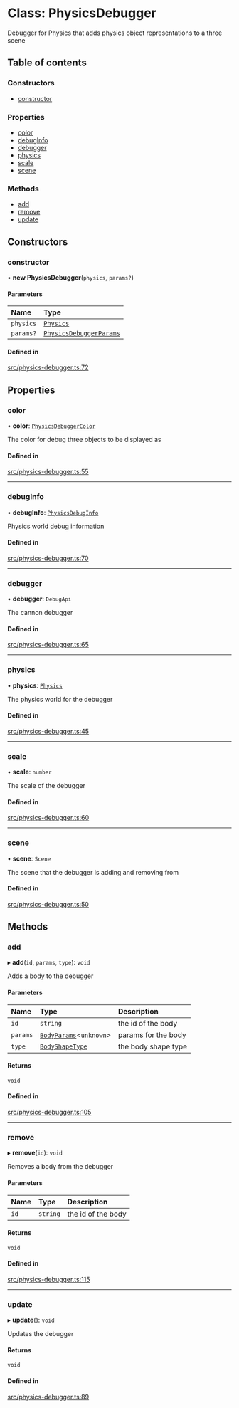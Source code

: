 # Class: PhysicsDebugger

Debugger for Physics that adds physics object representations to a three scene

## Table of contents

### Constructors

- [constructor](PhysicsDebugger.md#constructor)

### Properties

- [color](PhysicsDebugger.md#color)
- [debugInfo](PhysicsDebugger.md#debuginfo)
- [debugger](PhysicsDebugger.md#debugger)
- [physics](PhysicsDebugger.md#physics)
- [scale](PhysicsDebugger.md#scale)
- [scene](PhysicsDebugger.md#scene)

### Methods

- [add](PhysicsDebugger.md#add)
- [remove](PhysicsDebugger.md#remove)
- [update](PhysicsDebugger.md#update)

## Constructors

### constructor

• **new PhysicsDebugger**(`physics`, `params?`)

#### Parameters

| Name | Type |
| :------ | :------ |
| `physics` | [`Physics`](Physics.md) |
| `params?` | [`PhysicsDebuggerParams`](../interfaces/PhysicsDebuggerParams.md) |

#### Defined in

[src/physics-debugger.ts:72](https://gitlab.com/rapidajs/rapida/-/blob/67ba736/packages/rapida-physics/src/physics-debugger.ts#L72)

## Properties

### color

• **color**: [`PhysicsDebuggerColor`](../modules.md#physicsdebuggercolor)

The color for debug three objects to be displayed as

#### Defined in

[src/physics-debugger.ts:55](https://gitlab.com/rapidajs/rapida/-/blob/67ba736/packages/rapida-physics/src/physics-debugger.ts#L55)

___

### debugInfo

• **debugInfo**: [`PhysicsDebugInfo`](../modules.md#physicsdebuginfo)

Physics world debug information

#### Defined in

[src/physics-debugger.ts:70](https://gitlab.com/rapidajs/rapida/-/blob/67ba736/packages/rapida-physics/src/physics-debugger.ts#L70)

___

### debugger

• **debugger**: `DebugApi`

The cannon debugger

#### Defined in

[src/physics-debugger.ts:65](https://gitlab.com/rapidajs/rapida/-/blob/67ba736/packages/rapida-physics/src/physics-debugger.ts#L65)

___

### physics

• **physics**: [`Physics`](Physics.md)

The physics world for the debugger

#### Defined in

[src/physics-debugger.ts:45](https://gitlab.com/rapidajs/rapida/-/blob/67ba736/packages/rapida-physics/src/physics-debugger.ts#L45)

___

### scale

• **scale**: `number`

The scale of the debugger

#### Defined in

[src/physics-debugger.ts:60](https://gitlab.com/rapidajs/rapida/-/blob/67ba736/packages/rapida-physics/src/physics-debugger.ts#L60)

___

### scene

• **scene**: `Scene`

The scene that the debugger is adding and removing from

#### Defined in

[src/physics-debugger.ts:50](https://gitlab.com/rapidajs/rapida/-/blob/67ba736/packages/rapida-physics/src/physics-debugger.ts#L50)

## Methods

### add

▸ **add**(`id`, `params`, `type`): `void`

Adds a body to the debugger

#### Parameters

| Name | Type | Description |
| :------ | :------ | :------ |
| `id` | `string` | the id of the body |
| `params` | [`BodyParams`](../modules.md#bodyparams)<`unknown`\> | params for the body |
| `type` | [`BodyShapeType`](../modules.md#bodyshapetype) | the body shape type |

#### Returns

`void`

#### Defined in

[src/physics-debugger.ts:105](https://gitlab.com/rapidajs/rapida/-/blob/67ba736/packages/rapida-physics/src/physics-debugger.ts#L105)

___

### remove

▸ **remove**(`id`): `void`

Removes a body from the debugger

#### Parameters

| Name | Type | Description |
| :------ | :------ | :------ |
| `id` | `string` | the id of the body |

#### Returns

`void`

#### Defined in

[src/physics-debugger.ts:115](https://gitlab.com/rapidajs/rapida/-/blob/67ba736/packages/rapida-physics/src/physics-debugger.ts#L115)

___

### update

▸ **update**(): `void`

Updates the debugger

#### Returns

`void`

#### Defined in

[src/physics-debugger.ts:89](https://gitlab.com/rapidajs/rapida/-/blob/67ba736/packages/rapida-physics/src/physics-debugger.ts#L89)
